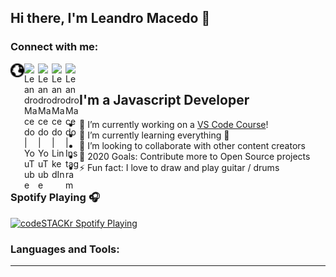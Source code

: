 ## Hi there, I'm Leandro Macedo 👋

### Connect with me:

[<img align="left" alt="leandromacedo.com" width="22px" src="https://raw.githubusercontent.com/iconic/open-iconic/master/svg/globe.svg" />][website]
[<img align="left" alt="Leandro Macedo | YouTube" width="22px" src="https://img.icons8.com/pastel-glyph/2x/whatsapp.png" />][whatsapp]
[<img align="left" alt="Leandro Macedo | YouTube" width="22px" src="https://cdn.jsdelivr.net/npm/simple-icons@v3/icons/youtube.svg" />][youtube]
[<img align="left" alt="Leandro Macedo | LinkedIn" width="22px" src="https://cdn.jsdelivr.net/npm/simple-icons@v3/icons/linkedin.svg" />][linkedin]
[<img align="left" alt="Leandro Macedo | Instagram" width="22px" src="https://cdn.jsdelivr.net/npm/simple-icons@v3/icons/instagram.svg" />][instagram]

<br />

## I'm a Javascript Developer 

- 🔭 I’m currently working on a [VS Code Course][website]!
- 🌱 I’m currently learning everything 🤣
- 👯 I’m looking to collaborate with other content creators
- 🥅 2020 Goals: Contribute more to Open Source projects
- ⚡ Fun fact: I love to draw and play guitar / drums

### Spotify Playing 🎧
[<img src="https://now-playing-codestackr.vercel.app/api/spotify-playing" alt="codeSTACKr Spotify Playing" width="350" />](https://open.spotify.com/user/swyqyimdc12jajde4vpwd2x1b)


### Languages and Tools:


---


[website]: https://leandromacedo.com
[youtube]: https://www.youtube.com/channel/UC9xr4CUAAuR5gpUCuuAqjrg
[instagram]: http://www.instagram.com/oleandromacedo
[linkedin]: https://www.linkedin.com/in/oleandromacedo/
[Whatsapp]: https://api.whatsapp.com/send?phone=+5574988460642&text=Hi,%20I%20saw%20your%20profile%20on%20github
